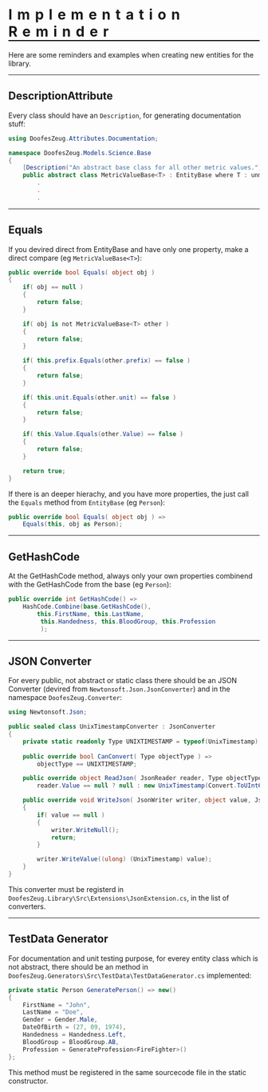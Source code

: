 <h1 style="font-weight:bold; letter-spacing: 10px; border-bottom: 2px solid black;">Implementation Reminder</h1>

Here are some reminders and examples when creating new entities for the library.

---

## DescriptionAttribute

Every class should have an `Description`, for generating documentation stuff:

```cs
using DoofesZeug.Attributes.Documentation;

namespace DoofesZeug.Models.Science.Base
{
    [Description("An abstract base class for all other metric values.")]
    public abstract class MetricValueBase<T> : EntityBase where T : unmanaged, IEquatable<T>
        .
        .
        .
```

---

## Equals

If you devired direct from EntityBase and have only one property, make a direct compare (eg `MetricValueBase<T>`):

```cs
public override bool Equals( object obj )
{
    if( obj == null )
    {
        return false;
    }

    if( obj is not MetricValueBase<T> other )
    {
        return false;
    }

    if( this.prefix.Equals(other.prefix) == false )
    {
        return false;
    }

    if( this.unit.Equals(other.unit) == false )
    {
        return false;
    }

    if( this.Value.Equals(other.Value) == false )
    {
        return false;
    }

    return true;
}
```  

If there is an deeper hierachy, and you have more properties, the just call the `Equals` method from `EntityBase` (eg `Person`):

```cs
public override bool Equals( object obj ) => 
    Equals(this, obj as Person);
```

---

## GetHashCode

At the GetHashCode method, always only your own properties combinend with the GetHashCode from the base (eg `Person`):

```cs
public override int GetHashCode() => 
    HashCode.Combine(base.GetHashCode(), 
        this.FirstName, this.LastName,
         this.Handedness, this.BloodGroup, this.Profession
         );
```

---

## JSON Converter

For every public, not abstract or static class there should be an JSON Converter (devired 
from `Newtonsoft.Json.JsonConverter`) and in the namespace `DoofesZeug.Converter`:

```cs
using Newtonsoft.Json;

public sealed class UnixTimestampConverter : JsonConverter
{
    private static readonly Type UNIXTIMESTAMP = typeof(UnixTimestamp);
    
    public override bool CanConvert( Type objectType ) => 
        objectType == UNIXTIMESTAMP;

    public override object ReadJson( JsonReader reader, Type objectType, object existingValue, JsonSerializer serializer ) => 
        reader.Value == null ? null : new UnixTimestamp(Convert.ToUInt64(reader.Value));

    public override void WriteJson( JsonWriter writer, object value, JsonSerializer serializer )
    {
        if( value == null )
        {
            writer.WriteNull();
            return;
        }

        writer.WriteValue((ulong) (UnixTimestamp) value);
    }
}
```

This converter must be registerd in `DoofesZeug.Library\Src\Extensions\JsonExtension.cs`, in the list
of converters.

---

## TestData Generator

For documentation and unit testing purpose, for everey entity class which is not abstract, there
should be an method in `DoofesZeug.Generators\Src\TestData\TestDataGenerator.cs` implemented:

```cs
private static Person GeneratePerson() => new()
{
    FirstName = "John",
    LastName = "Doe",
    Gender = Gender.Male,
    DateOfBirth = (27, 09, 1974),
    Handedness = Handedness.Left,
    BloodGroup = BloodGroup.AB,
    Profession = GenerateProfession<FireFighter>()
};
```

This method must be registered in the same sourcecode file in the static constructor.
